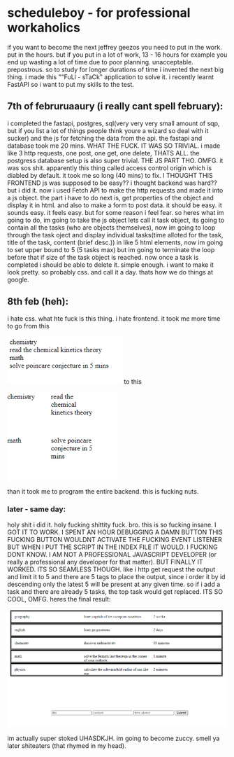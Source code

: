 # scheduleboy - for professional workaholics
if you want to become the next jeffrey geezos you need to put in the work. put in the hours. but if you put in a lot of work, 13 - 16 hours for example you end up wasting a lot of time due to poor planning. unacceptable. prepostrous. so to study for longer durations of time i invented the next big thing.
i made this ""FuLl - sTaCk" application to solve it. i recently learnt FastAPI so i want to put my skills to the test.

## 7th of februruaaury (i really cant spell february):
i completed the fastapi, postgres, sql(very very very small amount of sqp, but if you list a lot of things people think youre a wizard so deal with it sucker) and the js for fetching the data from the api. the fastapi and database took me 20 mins. WHAT THE FUCK.
IT WAS SO TRIVIAL. i made like 3 http requests, one post, one get, one delete, THATS ALL. the postgress database setup is also super trivial. THE JS PART THO. OMFG. it was sos shit. apparently this thing called access control origin which is diabled by default.
it took me so long (40 mins) to fix. I THOUGHT THIS FRONTEND js was supposed to be easy?? i thought backend was hard?? but i did it. now i used Fetch API to make the http requests and made it into a js object. the part i have to do next is, get properties of the object and display it in html.
and also to make a form to post data. it should be easy. it sounds easy. it feels easy. but for some reason i feel fear. so heres what im going to do, im going to take the js object lets call it task object, its going to contain all the tasks (who are objects themselves),
now im going to loop through the task oject and display individual tasks(time alloted for the task, title of the task, content (brief desc.)) in like 5 html elements, now im going to set upper bound to 5 (5 tasks max) but im going to terminate the loop before that
if size of the task object is reached. now once a task is completed i should be able to delete it. simple enough. i want to make it look pretty. so probably css. and call it a day. thats how we do things at google.

## 8th feb (heh):
i hate css. what hte fuck is this thing. i hate frontend. it took me more time to go from this 

![image](/images/imagesforscheduleboy/1.png) 
to this 

![image](/images/imagesforscheduleboy/2.png) 

than it took me to program the 
entire backend. this is fucking nuts.  

### later - same day:
holy shit i did it.
holy fucking shittity fuck. bro. this is so fucking insane. I GOT IT TO WORK. I SPENT AN HOUR DEBUGGING A DAMN BUTTON THIS FUCKING BUTTON WOULDNT ACTIVATE THE FUCKING EVENT LISTENER BUT WHEN I PUT THE SCRIPT IN
THE INDEX FILE IT WOULD. I FUCKING DONT KNOW. I AM NOT A PROFESSIONAL JAVASCRIPT DEVELOPER (or really a professional any developer for that matter). BUT FINALLY IT WORKED. ITS SO SEAMLESS THOUGH. like i http get
request the output and limit it to 5 and there are 5 tags to place the output, since i order it by id descending only the latest 5 will be present at any given time. so if i add a task and there are already 5 tasks, the top task would get replaced. ITS SO COOL, OMFG.
heres the final result:

![image](/images/imagesforscheduleboy/3.png)

im actually super stoked UHASDKJH. im going to become zuccy. smell ya later shiteaters (that rhymed in my head).
